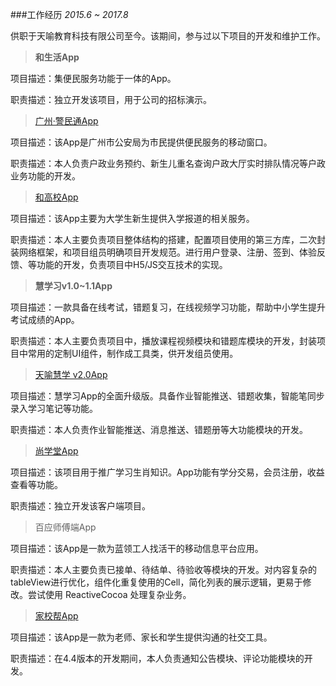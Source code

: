 ###工作经历
*2015.6 ~ 2017.8* 

供职于天喻教育科技有限公司至今。该期间，参与过以下项目的开发和维护工作。

> **和生活App**

项目描述：集便民服务功能于一体的App。

职责描述：独立开发该项目，用于公司的招标演示。

> [广州·警民通App](https://itunes.apple.com/cn/app/广州-警民通/id593405127?mt=8)

项目描述：该App是广州市公安局为市民提供便民服务的移动窗口。

职责描述：本人负责户政业务预约、新生儿重名查询户政大厅实时排队情况等户政业务功能的开发。

> [和高校App](https://itunes.apple.com/cn/app/和高校/id1115554830?mt=8)

项目描述：该App主要为大学生新生提供入学报道的相关服务。

职责描述：本人主要负责项目整体结构的搭建，配置项目使用的第三方库，二次封装网络框架，和项目组员明确项目开发规范。进行用户登录、注册、签到、体验反馈、等功能的开发，负责项目中H5/JS交互技术的实现。

> **慧学习v1.0~1.1App**

项目描述：一款具备在线考试，错题复习，在线视频学习功能，帮助中小学生提升考试成绩的App。

职责描述：本人主要负责项目中，播放课程视频模块和错题库模块的开发，封装项目中常用的定制UI组件，制作成工具类，供开发组员使用。

> [天喻慧学 v2.0App](https://itunes.apple.com/cn/app/天喻慧学/id1150955105?mt=8)

项目描述：慧学习App的全面升级版。具备作业智能推送、错题收集，智能笔同步录入学习笔记等功能。

职责描述：本人负责作业智能推送、消息推送、错题册等大功能模块的开发。

> [尚学堂App](https://itunes.apple.com/cn/app/尚学堂/id1252920549?mt=8)

项目描述：该项目用于推广学习生肖知识。App功能有学分交易，会员注册，收益查看等功能。

职责描述：独立开发该客户端项目。

> 百应师傅端App

项目描述：该App是一款为蓝领工人找活干的移动信息平台应用。

职责描述：本人主要负责已接单、待结单、待验收等模块的开发。对内容复杂的tableView进行优化，组件化重复使用的Cell，简化列表的展示逻辑，更易于修改。尝试使用 ReactiveCocoa 处理复杂业务。

> [家校帮App](https://itunes.apple.com/cn/app/家校帮-教育云平台移动客户端-武汉-福建-浙江-广东/id916390710?mt=8)

项目描述：该App是一款为老师、家长和学生提供沟通的社交工具。

职责描述：在4.4版本的开发期间，本人负责通知公告模块、评论功能模块的开发。
